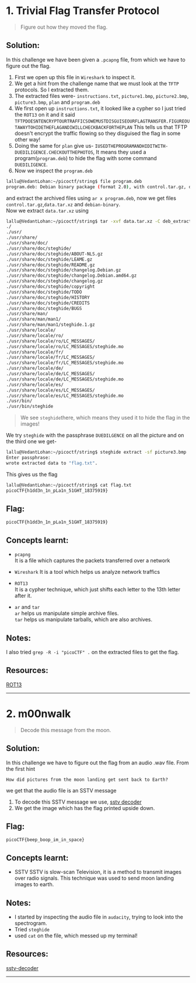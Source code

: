 # 1. Trivial Flag Transfer Protocol

> Figure out how they moved the flag.

## Solution:
In this challenge we have been given a `.pcapng` file, from which we have to figure out the flag.
1) First we open up this file in `Wireshark` to inspect it.
2) We get a hint from the challenge name that we must look at the `TFTP` protocols. So I extracted them.
3) The extracted files were- `instructions.txt`, `picture1.bmp`, `picture2.bmp`, `picture3.bmp`, `plan` and `program.deb`
4) We first open up `instructions.txt`, it looked like a cypher so I just tried the `ROT13` on it and it said `TFTPDOESNTENCRYPTOURTRAFFICSOWEMUSTDISGUISEOURFLAGTRANSFER.FIGUREOUTAWAYTOHIDETHEFLAGANDIWILLCHECKBACKFORTHEPLAN`
This tells us that TFTP doesn't encrypt the traffic flowing so they disguised the flag in some other way!
5) Doing the same for `plan` give us- `IUSEDTHEPROGRAMANDHIDITWITH-DUEDILIGENCE.CHECKOUTTHEPHOTOS`, It means they used a program(`program.deb`) to hide the flag with some command `DUEDILIGENCE`.
6) Now we inspect the `program.deb`
```bash
lallu@VedantLohan:~/picoctf/string$ file program.deb
program.deb: Debian binary package (format 2.0), with control.tar.gz, data compression xz
```
and extract the archived files using `ar x program.deb`, now we get files `control.tar.gz`,`data.tar.xz` and `debian-binary`.  
Now we extract `data.tar.xz` using  
```bash
lallu@VedantLohan:~/picoctf/string$ tar -xvf data.tar.xz -C deb_extract
./
./usr/
./usr/share/
./usr/share/doc/
./usr/share/doc/steghide/
./usr/share/doc/steghide/ABOUT-NLS.gz
./usr/share/doc/steghide/LEAME.gz
./usr/share/doc/steghide/README.gz
./usr/share/doc/steghide/changelog.Debian.gz
./usr/share/doc/steghide/changelog.Debian.amd64.gz
./usr/share/doc/steghide/changelog.gz
./usr/share/doc/steghide/copyright
./usr/share/doc/steghide/TODO
./usr/share/doc/steghide/HISTORY
./usr/share/doc/steghide/CREDITS
./usr/share/doc/steghide/BUGS
./usr/share/man/
./usr/share/man/man1/
./usr/share/man/man1/steghide.1.gz
./usr/share/locale/
./usr/share/locale/ro/
./usr/share/locale/ro/LC_MESSAGES/
./usr/share/locale/ro/LC_MESSAGES/steghide.mo
./usr/share/locale/fr/
./usr/share/locale/fr/LC_MESSAGES/
./usr/share/locale/fr/LC_MESSAGES/steghide.mo
./usr/share/locale/de/
./usr/share/locale/de/LC_MESSAGES/
./usr/share/locale/de/LC_MESSAGES/steghide.mo
./usr/share/locale/es/
./usr/share/locale/es/LC_MESSAGES/
./usr/share/locale/es/LC_MESSAGES/steghide.mo
./usr/bin/
./usr/bin/steghide
```
>We see `steghide`there, which means they used it to hide the flag in the images!  

We try `steghide` with the passphrase `DUEDILGENCE` on all the picture and on the third one we get-  
```bash
lallu@VedantLohan:~/picoctf/string$ steghide extract -sf picture3.bmp
Enter passphrase:
wrote extracted data to "flag.txt".
```
This gives us the flag  
```bash
lallu@VedantLohan:~/picoctf/string$ cat flag.txt
picoCTF{h1dd3n_1n_pLa1n_51GHT_18375919}
```

## Flag:

```
picoCTF{h1dd3n_1n_pLa1n_51GHT_18375919}
```

## Concepts learnt:

- `pcapng`  
It is a file which captures the packets transferred over a network

- `Wireshark`
It is a tool which helps us analyze network traffics

- `ROT13`  
It is a cypher technique, which just shifts each letter to the 13th letter after it.

- `ar` and `tar`  
`ar` helps us manipulate simple archive files.  
`tar` helps us manipulate tarballs, which are also archives.
## Notes:

I also tried `grep -R -i "picoCTF" .` on the extracted files to get the flag.

## Resources:
[ROT13](https://cryptii.com/pipes/rot13-decoder)


***
# 2. m00nwalk

> Decode this message from the moon.

## Solution:
In this challenge we have to figure out the flag from an audio .wav file.
From the first hint  
```
How did pictures from the moon landing get sent back to Earth?
``` 
we get that the audio file is an SSTV message
1) To decode this SSTV message we use, [sstv decoder](https://sstv-decoder.mathieurenaud.fr/)
2) We get the image which has the flag printed upside down.

## Flag:

```
picoCTF{beep_boop_im_in_space}
```

## Concepts learnt:

- SSTV
SSTV is slow-scan Television, it is a method to transmit images over radio signals. This technique was used to send moon landing images to earth.

## Notes:
- I started by inspecting the audio file in `audacity`, trying to look into the spectrogram.
- Tried `steghide`
- used `cat` on the file, which messed up my terminal!

## Resources:

[sstv-decoder](https://sstv-decoder.mathieurenaud.fr/)


***
